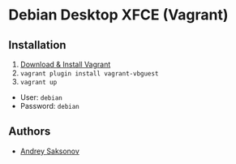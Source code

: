 # Debian Desktop XFCE (Vagrant)

## Installation

1. [Download & Install Vagrant](https://www.vagrantup.com)
2. `vagrant plugin install vagrant-vbguest`
3. `vagrant up`

* User: `debian`
* Password: `debian`

## Authors

* [Andrey Saksonov](https://saksonov.me)
